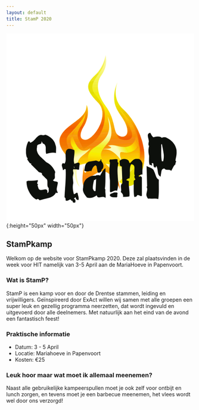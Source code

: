 ```yaml
---
layout: default
title: StamP 2020
---
```


![StamPlogo](images/logo.gif)
{:height="50px" width="50px"}

## StamPkamp

Welkom op de website voor StamPkamp 2020. Deze zal plaatsvinden in de week voor HIT namelijk van 3-5 April aan de MariaHoeve in Papenvoort.

### Wat is StamP?

StamP is een kamp voor en door de Drentse stammen, leiding en vrijwilligers. Geïnspireerd door ExAct willen wij samen met alle groepen een super leuk en gezellig programma neerzetten, dat wordt ingevuld en uitgevoerd door alle deelnemers. Met natuurlijk aan het eind van de avond een fantastisch feest!

### Praktische informatie

- Datum:   3 - 5 April
- Locatie: Mariahoeve in Papenvoort
- Kosten:  €25

### Leuk hoor maar wat moet ik allemaal meenemen?

Naast alle gebruikelijke kampeerspullen moet je ook zelf voor ontbijt en lunch zorgen, en tevens moet je een barbecue meenemen, het vlees wordt wel door ons verzorgd!

